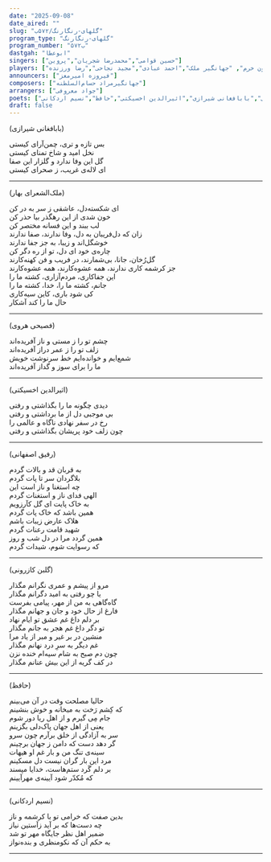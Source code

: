 ```yaml
---
date: "2025-09-08"
date_aired: ""
slug: "گلهای-رنگارنگ/۵۷۲ب"
program_type: "گلهای-رنگارنگ"
program_number: "۵۷۲ب"
dastgah: "ابوعطا"
singers: ["حسین قوامی","محمدرضا شجریان","پروین"]
players: ["همایون خرم", "جهانگیر ملک","احمد عبادی","مجید نجاحی","رضا ورزنده"]
announcers: ["فیروزه امیرمعز"]
composers: ["جهانگیرمراد حسام‌السلطنه"]
arrangers: ["جواد معروفی"]
poets: ["ملک‌الشعرای بهار","گلبن کازرونی","فصیحی هروی","رفیق اصفهانی","بابافغانی شیرازی","اثیرالدین اخسیکتی","حافظ","نسیم اردکانی"]
draft: false
---
```



(بابافغانی شیرازی)  

بس تازه و تری، چمن‌آرای کیستی  
نخل امید و شاخ تمنای کیستی  
گل این وفا ندارد و گلزار این صفا  
ای لاله‌ی غریب، ز صحرای کیستی

---


(ملک‌الشعرای بهار)  

ای شکسته‌دل، عاشقی ز سر به در کن  
خون شدی از این رهگذر بیا حذر کن  
لب ببند و این فسانه مختصر کن  
زان که دل‌فریبان به دل، وفا ندارند، صفا ندارند  
خوشگل‌اند و زیبا، به جز جفا ندارند  
چاره‌ی خود ای دل، تو از ره دگر کن  
گل‌رُخان، جانا، بی‌شمارند، در فریب و فن کهنه‌کارند  
جز کرشمه کاری ندارند، همه عشوه‌کارند، همه عشوه‌کارند  
این جفاکاری، مردم‌آزاری، کشته ما را  
جانم، کشته ما را، خدا، کشته ما را  
کی شود باری، کاین سیه‌کاری  
حال ما را کند آشکار  

---

(فصیحی هروی)  

چشم تو را ز مستی و ناز آفریده‌اند  
زلف تو را ز عمر دراز آفریده‌اند  
شمع‌ایم و خوانده‌ایم خط سرنوشت خویش  
ما را برای سوز و گداز آفریده‌اند  

---


(اثیرالدین اخسیکتی)  

دیدی چگونه ما را بگذاشتی و رفتی  
بی موجبی دل از ما برداشتی و رفتی  
رخ در سفر نهادی ناگاه و عالمی را  
چون زلف خود پریشان بگذاشتی و رفتی

---

(رفیق اصفهانی)  

به قربان قد و بالات گردم  
بلاگردان سر تا پات گردم  
چه استغنا و ناز است این  
الهی فدای ناز و استغنات گردم  
به خاک پایت ای گل کآرزویم  
همین باشد که خاک پات گردم  
هلاک عارض زیبات باشم  
شهید قامت رعنات گردم  
همین گردد مرا در دل شب و روز  
که رسوایت شوم، شیدات گردم  

---

(گلبن کازرونی)  

مرو از پیشم و عمری نگرانم مگذار  
یا چو رفتی به امید دگرانم مگذار  
گاه‌گاهی به من از مهر، پیامی بفرست  
فارغ از حال خود و جان و جهانم مگذار  
بر دلم داغ غم عشق تو ایام نهاد  
تو دگر داغ غم هجر به جانم مگذار  
منشین در بر غیر و مبر از یاد مرا  
غم دیگر به سرِ درد نهانم مگذار  
چون دم صبح به شام سیه‌ام خنده نزن  
در کف گریه از این بیش عنانم مگذار

---

(حافظ)  

حالیا مصلحت وقت در آن می‌بینم  
که کِشم رَخت به میخانه و خوش بنشینم  
جام مِی گیرم و از اهل ریا دور شوم  
یعنی از اهل جهان پاک‌دلی بگزینم  
سر به آزادگی از خلق برآرم چون سرو  
گر دهد دست که دامن ز جهان برچینم  
سینه‌ی تنگ من و بار غم او هیهات  
مرد این بار گران نیست دل مسکینم  
بر دلم گَرد ستم‌هاست، خدایا مپسند  
که مُکدّر شود آیینه‌ی مهرآیینم  

---

(نسیم اردکانی)  

بدین صفت که خرامی تو با کرشمه و ناز  
چه دست‌ها که بر آید زآستین نیاز  
ضمیر اهل نظر جایگاه مهر تو شد  
به حکم آن که نکومنظری و بنده‌نواز

---

